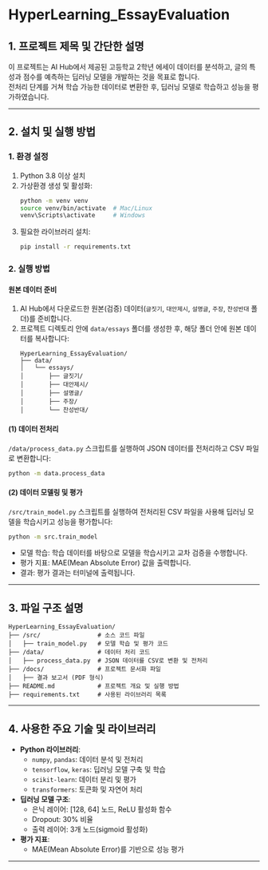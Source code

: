 # HyperLearning_EssayEvaluation

## 1. 프로젝트 제목 및 간단한 설명
이 프로젝트는 AI Hub에서 제공된 고등학교 2학년 에세이 데이터를 분석하고, 글의 특성과 점수를 예측하는 딥러닝 모델을 개발하는 것을 목표로 합니다.  
전처리 단계를 거쳐 학습 가능한 데이터로 변환한 후, 딥러닝 모델로 학습하고 성능을 평가하였습니다.

---

## 2. 설치 및 실행 방법

### **1. 환경 설정**
1. Python 3.8 이상 설치  
2. 가상환경 생성 및 활성화:
   ```bash
   python -m venv venv
   source venv/bin/activate  # Mac/Linux
   venv\Scripts\activate     # Windows
   ```
3. 필요한 라이브러리 설치:
   ```bash
   pip install -r requirements.txt
   ```

### **2. 실행 방법**

#### **원본 데이터 준비**
1. AI Hub에서 다운로드한 원본(검증) 데이터(`글짓기`, `대안제시`, `설명글`, `주장`, `찬성반대` 폴더)를 준비합니다.
2. 프로젝트 디렉토리 안에 `data/essays` 폴더를 생성한 후, 해당 폴더 안에 원본 데이터를 복사합니다:
    ```
    HyperLearning_EssayEvaluation/
    ├── data/
    │   └── essays/
    │       ├── 글짓기/
    │       ├── 대안제시/
    │       ├── 설명글/
    │       ├── 주장/
    │       └── 찬성반대/
    ```

#### **(1) 데이터 전처리**
`/data/process_data.py` 스크립트를 실행하여 JSON 데이터를 전처리하고 CSV 파일로 변환합니다:
```bash
python -m data.process_data
```

#### **(2) 데이터 모델링 및 평가**
`/src/train_model.py` 스크립트를 실행하여 전처리된 CSV 파일을 사용해 딥러닝 모델을 학습시키고 성능을 평가합니다:
```bash
python -m src.train_model
```
- 모델 학습: 학습 데이터를 바탕으로 모델을 학습시키고 교차 검증을 수행합니다.
- 평가 지표: MAE(Mean Absolute Error) 값을 출력합니다.
- 결과: 평가 결과는 터미널에 출력됩니다.

---

## 3. 파일 구조 설명

```
HyperLearning_EssayEvaluation/
├── /src/                # 소스 코드 파일
│   ├── train_model.py   # 모델 학습 및 평가 코드
├── /data/               # 데이터 처리 코드
│   ├── process_data.py  # JSON 데이터를 CSV로 변환 및 전처리
├── /docs/               # 프로젝트 문서화 파일
│   ├── 결과 보고서 (PDF 형식)
├── README.md            # 프로젝트 개요 및 실행 방법
├── requirements.txt     # 사용된 라이브러리 목록
```

---

## 4. 사용한 주요 기술 및 라이브러리
- **Python 라이브러리**:
  - `numpy`, `pandas`: 데이터 분석 및 전처리
  - `tensorflow`, `keras`: 딥러닝 모델 구축 및 학습
  - `scikit-learn`: 데이터 분리 및 평가
  - `transformers`: 토큰화 및 자연어 처리
- **딥러닝 모델 구조**:
  - 은닉 레이어: [128, 64] 노드, ReLU 활성화 함수
  - Dropout: 30% 비율
  - 출력 레이어: 3개 노드(sigmoid 활성화)
- **평가 지표**:
  - MAE(Mean Absolute Error)를 기반으로 성능 평가

---
